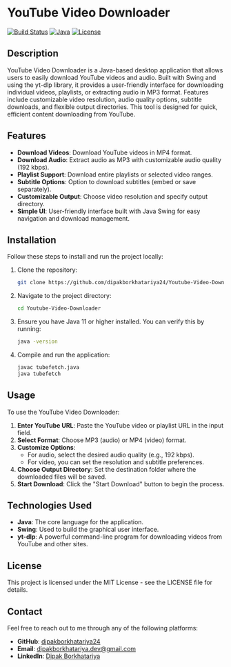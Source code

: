 
# YouTube Video Downloader

[![Build Status](https://img.shields.io/badge/build-success-brightgreen)](https://github.com/dipakborkhatariya24/Youtube-Video-Downloader)
[![Java](https://img.shields.io/badge/Language-Java-blue)](https://www.java.com/)
[![License](https://img.shields.io/badge/License-MIT-blue)](https://opensource.org/licenses/MIT)

## Description

YouTube Video Downloader is a Java-based desktop application that allows users to easily download YouTube videos and audio. Built with Swing and using the yt-dlp library, it provides a user-friendly interface for downloading individual videos, playlists, or extracting audio in MP3 format. Features include customizable video resolution, audio quality options, subtitle downloads, and flexible output directories. This tool is designed for quick, efficient content downloading from YouTube.

## Features

- **Download Videos**: Download YouTube videos in MP4 format.
- **Download Audio**: Extract audio as MP3 with customizable audio quality (192 kbps).
- **Playlist Support**: Download entire playlists or selected video ranges.
- **Subtitle Options**: Option to download subtitles (embed or save separately).
- **Customizable Output**: Choose video resolution and specify output directory.
- **Simple UI**: User-friendly interface built with Java Swing for easy navigation and download management.

## Installation

Follow these steps to install and run the project locally:

1. Clone the repository:
    ```bash
    git clone https://github.com/dipakborkhatariya24/Youtube-Video-Downloader.git
    ```

2. Navigate to the project directory:
    ```bash
    cd Youtube-Video-Downloader
    ```

3. Ensure you have Java 11 or higher installed. You can verify this by running:
    ```bash
    java -version
    ```

4. Compile and run the application:
    ```bash
    javac tubefetch.java
    java tubefetch
    ```

## Usage

To use the YouTube Video Downloader:

1. **Enter YouTube URL**: Paste the YouTube video or playlist URL in the input field.
2. **Select Format**: Choose MP3 (audio) or MP4 (video) format.
3. **Customize Options**:
    - For audio, select the desired audio quality (e.g., 192 kbps).
    - For video, you can set the resolution and subtitle preferences.
4. **Choose Output Directory**: Set the destination folder where the downloaded files will be saved.
5. **Start Download**: Click the "Start Download" button to begin the process.


## Technologies Used

- **Java**: The core language for the application.
- **Swing**: Used to build the graphical user interface.
- **yt-dlp**: A powerful command-line program for downloading videos from YouTube and other sites.

## License

This project is licensed under the MIT License - see the LICENSE file for details.

## Contact

Feel free to reach out to me through any of the following platforms:

- **GitHub**: [dipakborkhatariya24](https://github.com/dipakborkhatariya24)
- **Email**: [dipakborkhatariya.dev@gmail.com](mailto:dipakborkhatariya.dev@gmail.com)
- **LinkedIn**: [Dipak Borkhatariya](https://www.linkedin.com/in/dipak-borkhatariya)
